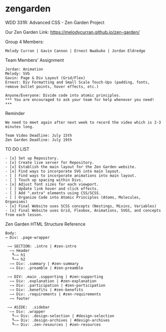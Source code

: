 # zengarden
WDD 331R: Advanced CSS - Zen Garden Project

Our Zen Garden Link:
https://melodycurran.github.io/zen-garden/

<!--List of Team Members -->
Group 4 Members:
```
Melody Curran | Gavin Cannon | Ernest Nwabuko | Jordan Eldredge
```
<!--Team Members' Assignment-->
Team Members' Assignment
```
Jordan: Animation
Melody: SVG
Gavin: Page & Div Layout (Grid/Flex)
Ernest: Div Formatting and Small Scale Touch-Ups (padding, fonts, remove bullet points, hover effects, etc.)

Anyone/Everyone: Divide code into atomic principles.
*** You are encouraged to ask your team for help whenever you need! ***
```

Reminder
```
We need to meet again after next week to record the video which is 2-3 minutes long.

Team Video Deadline: July 15th
Zen Garden Deadline: July 19th
```

TO DO LIST
```
- [x] Set up Repository.
- [x] Create live server for Repository.
- [x] Establish the main layout for the Zen Garden website.
- [x] Find ways to incorporate SVG into main layout.
- [ ] Find ways to incorporate animations into main layout.
- [ ] Touch up spacing within Divs.
- [x] Adjust font sizes for each viewport.
- [ ] Update link hover and click effects.
- [ ] Add ".extra" elements using CSS/SCSS.
- [ ] Organize Code into Atomic Principles (Atoms, Molecules, Organisms)
- [x] Final Website uses SCSS concepts (Nestings, Mixins, Variables)
- [x] Final Website uses Grid, Flexbox, Animations, SVGS, and concepts from each lesson.
```

<!--The following text is meant as a quick guide for the Zen Garden HTML layout-->
Zen Garden HTML Structure Reference
```
Body:
→‎ Div: .page-wrapper

‎ ‒→ SECTION: .intro | #zen-intro
‎ ‎ ‒→ Header
‎ ‎ ‎ ┖‒→ h1
‎ ‎ ‎ ┖‒→ h2
‎  ‒→ Div: .summary | #zen-summary
‎‎  ‒→ Div: .preamble | #zen-preamble

‎ ‒→ DIV: .main .supporting | #zen-supporting
‎  ‒→ Div: .explanation | #zen-explanation
‎ ‎ ‒→ Div: .participation | #zen-participation
‎ ‎ ‒→ Div: .benefits | #zen-benefits
‎ ‎ ‒→ Div: .requirements | #zen-requirements
‎ ‎ ‒→ footer

‎ ‒→ ASIDE:  .sidebar
‎ ‎ ‒→ Div: .wrapper
‎ ‎ ‎ ┖‒→ Div: .design-selection | #design-selection
‎ ‎ ‎ ┖‒→ Div: .design-archives | #design-archives
‎ ‎‎  ┖‒→ Div: .zen-resources | #zen-resources
```
